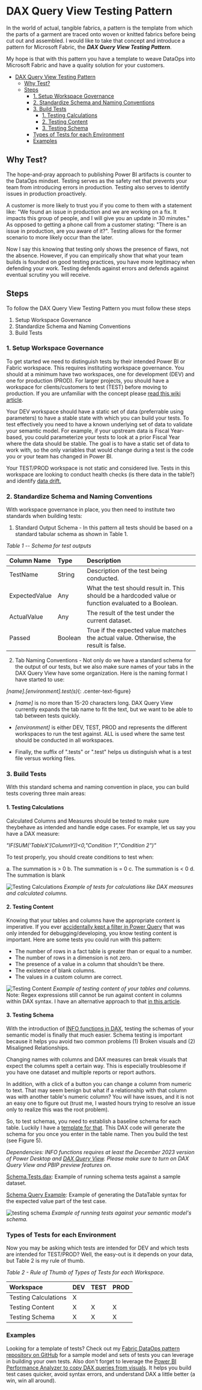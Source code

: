 
# DAX Query View Testing Pattern
In the world of actual, tangible fabrics, a pattern is the template from which the parts of a garment are traced onto woven or knitted fabrics before being cut out and assembled. I would like to take that concept and introduce a pattern for Microsoft Fabric, the ***DAX Query View Testing Pattern***.

My hope is that with this pattern you have a template to weave DataOps into Microsoft Fabric and have a quality solution for your customers.

- [DAX Query View Testing Pattern](#dax-query-view-testing-pattern)
  - [Why Test?](#why-test)
  - [Steps](#steps)
    - [1. Setup Workspace Governance](#1-setup-workspace-governance)
    - [2. Standardize Schema and Naming Conventions](#2-standardize-schema-and-naming-conventions)
    - [3. Build Tests](#3-build-tests)
      - [1. Testing Calculations](#1-testing-calculations)
      - [2. Testing Content](#2-testing-content)
      - [3. Testing Schema](#3-testing-schema)
    - [Types of Tests for each Environment](#types-of-tests-for-each-environment)
    - [Examples](#examples)
  
## Why Test?

The hope-and-pray approach to publishing Power BI artifacts is counter to the DataOps mindset. Testing serves as the safety net that prevents your team from introducing errors in production. Testing also serves to identify issues in production proactively.

A customer is more likely to trust you if you come to them with a statement like: "We found an issue in production and we are working on a fix. It impacts this group of people, and I will give you an update in 30 minutes." As opposed to getting a phone call from a customer stating: "There is an issue in production, are you aware of it?". Testing allows for the former scenario to more likely occur than the later.

Now I say this knowing that testing only shows the presence of flaws, not the absence. However, if you can empirically show that what your team builds is founded on good testing practices, you have more legitimacy when defending your work. Testing defends against errors and defends against eventual scrutiny you will receive.

## Steps

To follow the DAX Query View Testing Pattern you must follow these steps

1.	Setup Workspace Governance
2.	Standardize Schema and Naming Conventions
3.	Build Tests

### 1. Setup Workspace Governance

To get started we need to distinguish tests by their intended Power BI or Fabric workspace. This requires instituting workspace governance. You should at a minimum have two workspaces, one for development (DEV) and one for production (PROD). For larger projects, you should have a workspace for clients/customers to test (TEST) before moving to production. If you are unfamiliar with the concept please <a href="https://en.wikipedia.org/wiki/Deployment_environment" target="_blank">read this wiki article</a>.

Your DEV workspace should have a static set of data (preferrable using parameters) to have a stable state with which you can build your tests. To test effectively you need to have a known underlying set of data to validate your semantic model. For example, if your upstream data is Fiscal Year-based, you could parameterize your tests to look at a prior Fiscal Year where the data should be stable. The goal is to have a static set of data to work with, so the only variables that would change during a test is the code you or your team has changed in Power BI.

Your TEST/PROD workspace is not static and considered live. Tests in this workspace are looking to conduct health checks (is there data in
the table?) and identify <a href="https://kerski.tech/bringing-dataops-to-power-bi-part15/" target="_blank"> data drift.</a>

### 2. Standardize Schema and Naming Conventions

With workspace governance in place, you then need to institute two standards when building tests:

1) Standard Output Schema - In this pattern all tests should be based on a standard tabular schema as shown in Table 1.

*Table 1 -- Schema for test outputs*

| Column Name | Type | Description | 
|:-----------------------------|:-------------|:------------------|
|TestName| String| Description of the test being conducted.|
|ExpectedValue| Any|What the test should result in. This should be a hardcoded value or function evaluated to a Boolean.|
|ActualValue| Any|The result of the test under the current dataset.|
|Passed| Boolean|True if the expected value matches the actual value. Otherwise, the result is false.|

2) Tab Naming Conventions - Not only do we have a standard schema for the output of our tests, but we also make sure names of your tabs in the DAX Query View have some organization. Here is the naming format I have started to use:

*[name].[environment].test(s)*{: .center-text-figure}

- *[name]* is no more than 15-20 characters long. DAX Query View currently expands the tab name to fit the text, but we want to be able to tab between tests quickly.

- *[environment]* is either DEV, TEST, PROD and represents the different workspaces to run the test against. ALL is used where the same test should be conducted in all workspaces.

- Finally, the suffix of ".tests" or ".test" helps us distinguish what is a test file versus working files.


### 3. Build Tests

With this standard schema and naming convention in place, you can build tests covering three main areas:

#### 1. Testing Calculations

Calculated Columns and Measures should be tested to make sure theybehave as intended and handle edge cases. For example, let us say you have a DAX measure:

*"IF(SUM('TableX'[ColumnY])<0,"Condition 1","Condition 2")"*

To test properly, you should create conditions to
test when:

a.  The summation is > 0
b.  The summation is = 0
c.  The summation is < 0
d.  The summation is blank

![Testing Calculations](../documentation/images/testing-calculations.png)
*Example of tests for calculations like DAX measures and calculated columns.*

#### 2. Testing Content

Knowing that your tables and columns have the appropriate content is imperative. If you ever <a href="https://youtube.com/shorts/uTqHvxE6208?feature=share" target="_blank">accidentally kept a filter in Power Query</a> that was only intended for debugging/developing, you know testing content is important. Here are some tests you could run with this pattern:

-   The number of rows in a fact table is greater than or equal to a number.
-   The number of rows in a dimension is not zero.
-   The presence of a value in a column that shouldn't be there.
-   The existence of blank columns.
-   The values in a custom column are correct.

![Testing Content](../documentation/images/testing-content.png)
*Example of testing content of your tables and columns.*
Note: Regex expressions still cannot be run against content in columns within DAX syntax. I have an alternative approach to that <a href="https://www.kerski.tech/bringing-dataops-to-power-bi-part23/" target="_blank">in this article</a>.


#### 3. Testing Schema
With the introduction of <a href="https://powerbi.microsoft.com/en-us/blog/dax-query-view-introduces-new-info-dax-functions/" target="_blank">INFO functions in
DAX</a>, testing the schemas of your semantic model is finally that much easier. Schema testing is important because it helps you avoid two common problems (1) Broken visuals and (2) Misaligned Relationships.

Changing names with columns and DAX measures can break visuals that expect the columns spelt a certain way. This is especially troublesome if you have one dataset and multiple reports or report authors.

In addition, with a click of a button you can change a column from numeric to text. That may seem benign but what if a relationship with that column was with another table's numeric column? You will have
issues, and it is not an easy one to figure out (trust me, I wasted hours trying to resolve an issue only to realize this was the root problem).

So, to test schemas, you need to establish a baseline schema for each table. Luckily I have a <a href="https://github.com/kerski/fabric-dataops-patterns/blob/main/Semantic%20Model/SampleModel.Dataset/DAXQueries/Schema%20Query%20Example.dax" target="_blank">template for that</a>. This DAX code will generate the schema for you once you enter in the table name. Then you build the test (see Figure 5).

*Dependencies: INFO functions requires at least the December 2023 version of Power Desktop and [DAX Query View](https://learn.microsoft.com/en-us/power-bi/transform-model/dax-query-view).  Please make sure to turn on DAX Query View and PBIP preview features on.*

[Schema.Tests.dax](../Semantic%20Model/SampleModel.Dataset/DAXQueries/Schema.Tests.dax): Example of running schema tests against a sample dataset.

[Schema Query Example](../Semantic%20Model/SampleModel.Dataset/DAXQueries/Schema%20Query%20Example.dax): Example of generating the DataTable syntax for the expected value part of the test case.

![testing schema](../documentation/images/testing-schema.png)
*Example of running tests against your semantic model's schema.*

### Types of Tests for each Environment

Now you may be asking which tests are intended for DEV and which tests are intended for TEST/PROD? Well, the easy-out is it depends on your data, but Table 2 is my rule of thumb.

*Table 2 - Rule of Thumb of Types of Tests for each Workspace.*

| Workspace | DEV | TEST | PROD 
|:-----------------------------|:-------------|:------------------|:-------------|
| Testing Calculations |X||
| Testing Content|X|X|X|
| Testing Schema|X|X|X|

### Examples

Looking for a template of tests? Check out my <a href="https://github.com/kerski/fabric-dataops-patterns/blob/main/documentation/dax-query-view-testing-pattern.md" target="_blank">Fabric DataOps pattern repository on GitHub</a> for a sample model and sets of tests you can leverage in building your own tests. Also don't forget to leverage the <a href="https://youtu.be/YCs2_NLYlOc?si=fwvWQkui8veGzs5L&t=116" target="_blank">Power BI Performance Analyzer to copy DAX queries from visuals</a>. It helps you build test cases quicker, avoid syntax errors, and understand DAX a little better (a win, win all around).
